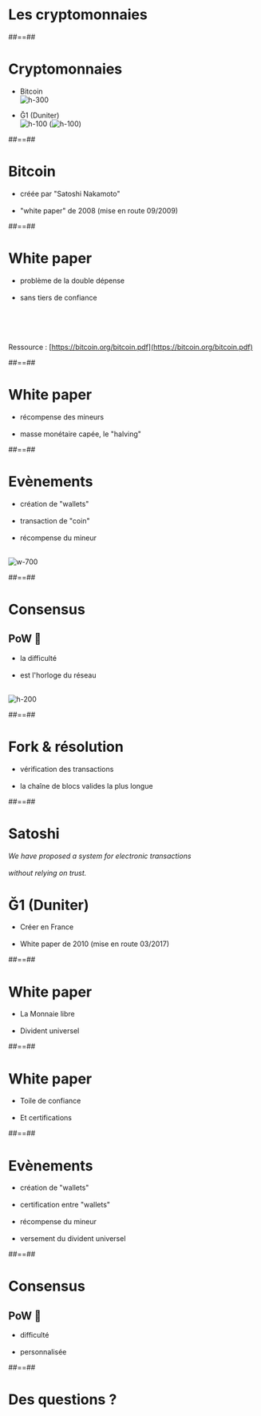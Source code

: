 <!-- .slide: class="transition bg-white" -->

# Les cryptomonnaies

##==##

# Cryptomonnaies

- Bitcoin
<br> ![h-300](./assets/images/03-usecases/bitcoin.svg)

- Ğ1 (Duniter)
<br> ![h-100](./assets/images/03-usecases/g1.svg) (![h-100](./assets/images/03-usecases/duniter.svg))

##==##

# Bitcoin

- créée par "Satoshi Nakamoto"
<br><br>
- "white paper" de 2008 (mise en route 09/2009)

##==##

# White paper

- problème de la double dépense
<br><br>
- sans tiers de confiance

<br><br><br><br>
Ressource : [https://bitcoin.org/bitcoin.pdf](https://bitcoin.org/bitcoin.pdf)

##==##

# White paper

- récompense des mineurs
<br><br>
- masse monétaire capée, le "halving"

##==##

# Evènements

- création de "wallets"
<br><br>
- transaction de "coin"
<br><br>
- récompense du mineur

<br> ![w-700](./assets/images/03-usecases/bitcoin-transaction.png)

##==##

# Consensus

## PoW 💪

- la difficulté
<br><br>
- est l'horloge du réseau

<br> ![h-200](./assets/images/03-usecases/bitcoin-pow.png)

##==##

# Fork & résolution

- vérification des transactions
<br><br>
- la chaîne de blocs valides la plus longue

##==##

<!-- .slide: class="full-center" -->

# Satoshi

*We have proposed a system for electronic transactions <br><br>without relying on trust.*

# Ğ1 (Duniter)

- Créer en France
<br><br>
- White paper de 2010 (mise en route 03/2017)

##==##

# White paper

- La Monnaie libre
<br><br>
- Divident universel

##==##

# White paper

- Toile de confiance
<br><br>
- Et certifications

##==##

# Evènements

- création de "wallets"
<br><br>
- certification entre "wallets"
<br><br>
- récompense du mineur
<br><br>
- versement du divident universel

##==##

# Consensus

## PoW 💪

- difficulté
<br><br>
- personnalisée

##==##

<!-- .slide: class="transition blue" -->

# Des questions ?